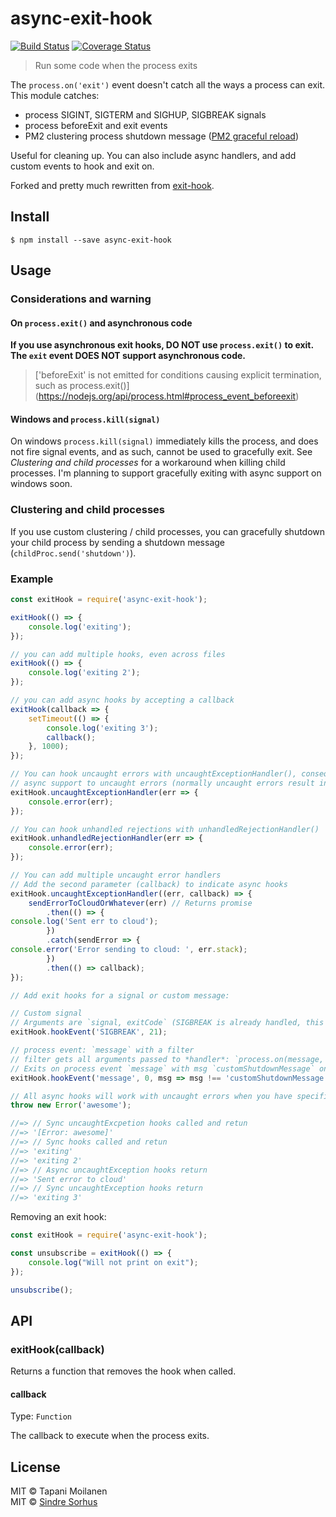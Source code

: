 # async-exit-hook
[![Build Status](https://api.travis-ci.org/Tapppi/async-exit-hook.svg)](https://travis-ci.org/Tapppi/async-exit-hook)
[![Coverage Status](https://coveralls.io/repos/github/Tapppi/async-exit-hook/badge.svg?branch=master)](https://coveralls.io/github/Tapppi/async-exit-hook?branch=master)

> Run some code when the process exits

The `process.on('exit')` event doesn't catch all the ways a process can exit. This module catches:

* process SIGINT, SIGTERM and SIGHUP, SIGBREAK signals  
* process beforeExit and exit events  
* PM2 clustering process shutdown message ([PM2 graceful reload](http://pm2.keymetrics.io/docs/usage/cluster-mode/#graceful-reload))  

Useful for cleaning up. You can also include async handlers, and add custom events to hook and exit on.

Forked and pretty much rewritten from [exit-hook](https://npmjs.com/package/exit-hook).


## Install

```
$ npm install --save async-exit-hook
```

## Usage

### Considerations and warning
#### On `process.exit()` and asynchronous code
**If you use asynchronous exit hooks, DO NOT use `process.exit()` to exit.
The `exit` event DOES NOT support asynchronous code.**
>['beforeExit' is not emitted for conditions causing explicit termination, such as process.exit()]
(https://nodejs.org/api/process.html#process_event_beforeexit)

#### Windows and `process.kill(signal)`
On windows `process.kill(signal)` immediately kills the process, and does not fire signal events, 
and as such, cannot be used to gracefully exit. See *Clustering and child processes* for a
workaround when killing child processes. I'm planning to support gracefully exiting 
with async support on windows soon.

### Clustering and child processes
If you use custom clustering / child processes, you can gracefully shutdown your child process
by sending a shutdown message (`childProc.send('shutdown')`).

### Example
```js
const exitHook = require('async-exit-hook');

exitHook(() => {
    console.log('exiting');
});

// you can add multiple hooks, even across files
exitHook(() => {
    console.log('exiting 2');
});

// you can add async hooks by accepting a callback
exitHook(callback => {
    setTimeout(() => {
        console.log('exiting 3');
        callback();
    }, 1000);
});

// You can hook uncaught errors with uncaughtExceptionHandler(), consequently adding 
// async support to uncaught errors (normally uncaught errors result in a synchronous exit).
exitHook.uncaughtExceptionHandler(err => {
    console.error(err);
});

// You can hook unhandled rejections with unhandledRejectionHandler()
exitHook.unhandledRejectionHandler(err => {
    console.error(err);
});

// You can add multiple uncaught error handlers
// Add the second parameter (callback) to indicate async hooks
exitHook.uncaughtExceptionHandler((err, callback) => {
    sendErrorToCloudOrWhatever(err) // Returns promise
        .then(() => {
console.log('Sent err to cloud');
        })
        .catch(sendError => {
console.error('Error sending to cloud: ', err.stack);
        })
        .then(() => callback);
});

// Add exit hooks for a signal or custom message:

// Custom signal
// Arguments are `signal, exitCode` (SIGBREAK is already handled, this is an example)
exitHook.hookEvent('SIGBREAK', 21);

// process event: `message` with a filter
// filter gets all arguments passed to *handler*: `process.on(message, *handler*)`
// Exits on process event `message` with msg `customShutdownMessage` only
exitHook.hookEvent('message', 0, msg => msg !== 'customShutdownMessage');

// All async hooks will work with uncaught errors when you have specified an uncaughtExceptionHandler
throw new Error('awesome');

//=> // Sync uncaughtExcpetion hooks called and retun
//=> '[Error: awesome]'
//=> // Sync hooks called and retun
//=> 'exiting'
//=> 'exiting 2'
//=> // Async uncaughtException hooks return
//=> 'Sent error to cloud'
//=> // Sync uncaughtException hooks return
//=> 'exiting 3'
```

Removing an exit hook:

```js
const exitHook = require('async-exit-hook');

const unsubscribe = exitHook(() => {
    console.log("Will not print on exit");
});

unsubscribe();
```

## API

### exitHook(callback)

Returns a function that removes the hook when called.

#### callback

Type: `Function`

The callback to execute when the process exits.

## License

MIT © Tapani Moilanen  
MIT © [Sindre Sorhus](http://sindresorhus.com)
